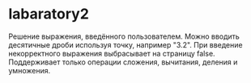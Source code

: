 # labaratory2
Решение выражения, введённого пользователем. Можно вводить десятичные дроби используя точку, например "3.2". При введение некорректного выражения выбрасывает на страницу false. Поддерживает только операции сложения, вычитания, деления и умножения. 
